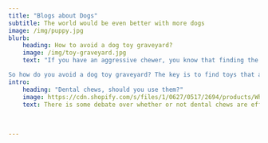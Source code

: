 ```yaml
---
title: "Blogs about Dogs"
subtitle: The world would be even better with more dogs
image: /img/puppy.jpg
blurb:
    heading: How to avoid a dog toy graveyard?
    image: /img/toy-graveyard.jpg
    text: "If you have an aggressive chewer, you know that finding the right toys can be a challenge. It seems like as soon as you buy a new toy, it ends up in the dog toy graveyard.

So how do you avoid a dog toy graveyard? The key is to find toys that are durable and designed for aggressive chewers. These toys are generally  made of tougher materials like rubber or nylon. And they often have a reinforced design that can stand up to some serious chewing. If you want to go for a soft toy, try get one without stuffing, strong fabric, and double stitching at all of the seams."
intro:
    heading: "Dental chews, should you use them?"
    image: https://cdn.shopify.com/s/files/1/0627/0517/2694/products/WhimzeesPuppyXS-SmDentalChews2_900x.jpg?v=1649748008g
    text: There is some debate over whether or not dental chews are effective in cleaning a dog's teeth. In general it is best not to just rely  on dental chews to clean your dog's teeth. It is still important to brush your dog's teeth regularly, in order to ensure optimum dental health. However, if used in conjunction with regular brushing, dental chews can be a helpful way to keep your dog's teeth clean and healthy.
  
    
    
---
```


